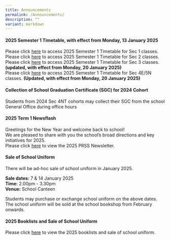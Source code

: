 ```yaml
---
title: Announcements
permalink: /Announcements/
description: ""
variant: markdown
---
```

#### 2025 Semester 1 Timetable, with effect from Monday, 13 January 2025

Please click [here](/files/Announcements/2025/2025_TERM_1_TT_FOR_SEC_1.pdf) to access 2025 Semester 1 Timetable for Sec 1 classes.<br>
Please click [here](/files/Announcements/2025/2025_TERM_1_TT_FOR_SEC_2.pdf) to access 2025 Semester 1 Timetable for Sec 2 classes.<br>
Please click [here](/files/Announcements/2025/Updated_TT_for_Sec_3_wef_20_Jan.pdf) to access 2025 Semester 1 Timetable for Sec 3 classes. **(updated, with effect from Monday, 20 January 2025)**<br>
Please click [here](/files/Announcements/2025/Updated_TT_for_Sec_45N_wef_20_Jan.pdf) to access 2025 Semester 1 Timetable for Sec 4E/5N classes. **(Updated, with effect from Monday, 20 January 2025)**<br>






#### Collection of School Graduation Certificate (SGC) for 2024 Cohort
Students from 2024 Sec 4NT cohorts may collect their SGC from the school General Office during office hours<br>


#### 2025 Term 1 Newsflash

Greetings for the New Year and welcome back to school!<br>
We are pleased to share with you the school’s broad directions and key initiatives for 2025.<br>
Please click [here](/files/Newsflash_Term_1_2025.pdf) to view the 2025 PRSS Newsletter.<br>


#### Sale of School Uniform

There will be ad-hoc sale of school uniform in January 2025.<br>

**Sale dates:** 7 &amp; 14 January 2025<br>
**Time:** 2.00pm - 3.30pm<br>
**Venue:** School Canteen<br>

Students may purchase or exchange school uniform on the above dates. The school uniform will be sold at the school bookshop from February onwards.

#### 2025 Booklists and Sale of School Uniform

Please click [here](/useful-links/information-for-parents/booklist/) to view the 2025 booklists and sale of school uniform.